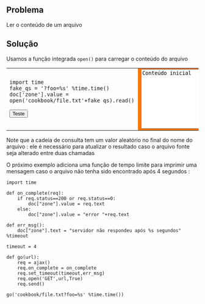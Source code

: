 Problema
--------

Ler o conteúdo de um arquivo

Solução
-------

Usamos a função integrada `open()` para carregar o conteúdo do arquivo

<table width="100%">
<tr>
<td style="width:40%;padding-right:10px;">

    import time
    fake_qs = '?foo=%s' %time.time()
    doc['zone'].value = open('cookbook/file.txt'+fake_qs).read()

<button onclick="get_file()">Teste</button>

</td>
<td style="background-color:#FF7400;text-align:center;">
<textarea id="zone" rows=10 cols=40>Conteúdo inicial</textarea>
</td>
</tr>
</table>

<script type="text/python3">
def get_file():
    src = doc.get(selector="pre.marked")[0].text
    exec(src)
</script>


Note que a cadeia de consulta tem um valor aleatório no final do nome do arquivo : ele é necessário para atualizar o resultado caso o arquivo fonte seja alterado entre duas chamadas

O próximo exemplo adiciona uma função de tempo limite para imprimir uma mensagem caso o arquivo não tenha sido encontrado após 4 segundos : 

    import time

    def on_complete(req):
        if req.status==200 or req.status==0:
            doc["zone"].value = req.text
        else:
            doc["zone"].value = "error "+req.text
    
    def err_msg():
        doc["zone"].text = "servidor não respondeu após %s segundos" %timeout
    
    timeout = 4
    
    def go(url):
        req = ajax()
        req.on_complete = on_complete
        req.set_timeout(timeout,err_msg)
        req.open('GET',url,True)
        req.send()

    go('cookbook/file.txt?foo=%s' %time.time())




